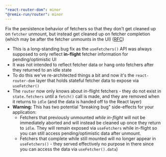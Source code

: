 ```yaml
---
"react-router-dom": minor
"@remix-run/router": minor
---
```


Fix the persistence behavior of fetchers so that they don't get cleaned up on `fetcher` unmount, but instead get cleaned up on fetcher completion (which may be after the fetcher unmounts in the UI) ([RFC](https://github.com/remix-run/remix/discussions/7698))

- This is a long-standing bug fix as the `useFetchers()` API was always supposed to only reflect **in-flight** fetcher information for pending/optimistic UI
- It was not intended to reflect fetcher data or hang onto fetchers after they returned to an idle state
- To do this we've re-architected things a bit and now it's the `react-router-dom` layer that holds stateful fetcher data to expose via `useFetcher()`
- The `router` now only knows about in-flight fetchers - they do not exist in `state.fetchers` until a `fetch()` call is made, and they are removed when it returns to `idle` (and the data is handed off to the React layer)
- **Warning:** This has two potential "breaking bug" side-effects for your application:
  - Fetchers that previously unmounted _while in-flight_ will not be immediately aborted and will instead be cleaned up once they return to `idle`. They will remain exposed via `useFetchers` while in-flight so you can still access pending/optimistic data after unmount.
  - Fetchers that complete while still mounted will no longer appear in `useFetchers()` - they served effectively no purpose in there since you can access the data via `useFetcher().data`)
